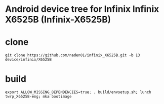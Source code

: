 # Android device tree for Infinix Infinix X6525B (Infinix-X6525B)

# clone
    git clone https://github.com/naden01/infinix_X6525B.git -b 13 device/infinix/X6525B


# build
    export ALLOW_MISSING_DEPENDENCIES=true; . build/envsetup.sh; lunch twrp_X6525B-eng; mka bootimage
